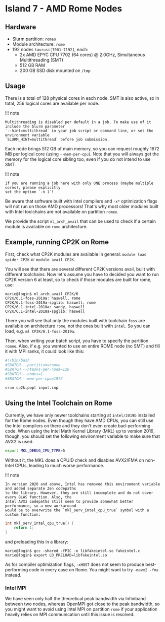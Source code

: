 # Island 7 - AMD Rome Nodes

## Hardware

- Slurm partition: `romeo`
- Module architecture: `rome`
- 192 nodes `taurusi[7001-7192]`, each:
    - 2x AMD EPYC CPU 7702 (64 cores) @ 2.0GHz, Simultaneous Multithreading (SMT)
    - 512 GB RAM
    - 200 GB SSD disk mounted on `/tmp`

## Usage

There is a total of 128 physical cores in each node. SMT is also active, so in total, 256 logical
cores are available per node.

!!! note

    Multithreading is disabled per default in a job. To make use of it include the Slurm parameter
    `--hint=multithread` in your job script or command line, or set the environment variable
    `SLURM_HINT=multithread` before job submission.

Each node brings 512 GB of main memory, so you can request roughly 1972 MB per logical core (using
`--mem-per-cpu`). Note that you will always get the memory for the logical core sibling too, even if
you do not intend to use SMT.

!!! note

    If you are running a job here with only ONE process (maybe multiple cores), please explicitly
    set the option `-n 1`!

Be aware that software built with Intel compilers and `-x*` optimization flags will not run on those
AMD processors! That's why most older modules built with Intel toolchains are not available on
partition `romeo`.

We provide the script `ml_arch_avail` that can be used to check if a certain module is available on
`rome` architecture.

## Example, running CP2K on Rome

First, check what CP2K modules are available in general:
`module load spider CP2K` or `module avail CP2K`.

You will see that there are several different CP2K versions avail, built with different toolchains.
Now let's assume you have to decided you want to run CP2K version 6 at least, so to check if those
modules are built for rome, use:

```console
marie@login$ ml_arch_avail CP2K/6
CP2K/6.1-foss-2019a: haswell, rome
CP2K/6.1-foss-2019a-spglib: haswell, rome
CP2K/6.1-intel-2018a: sandy, haswell
CP2K/6.1-intel-2018a-spglib: haswell
```

There you will see that only the modules built with toolchain `foss` are available on architecture
`rome`, not the ones built with `intel`. So you can load, e.g. `ml CP2K/6.1-foss-2019a`.

Then, when writing your batch script, you have to specify the partition `romeo`. Also, if e.g. you
wanted to use an entire ROME node (no SMT) and fill it with MPI ranks, it could look like this:

```bash
#!/bin/bash
#SBATCH --partition=romeo
#SBATCH --ntasks-per-node=128
#SBATCH --nodes=1
#SBATCH --mem-per-cpu=1972

srun cp2k.popt input.inp
```

## Using the Intel Toolchain on Rome

Currently, we have only newer toolchains starting at `intel/2019b` installed for the Rome nodes.
Even though they have AMD CPUs, you can still use the Intel compilers on there and they don't even
create bad-performing code. When using the Intel Math Kernel Library (MKL) up to version 2019,
though, you should set the following environment variable to make sure that AVX2 is used:

```bash
export MKL_DEBUG_CPU_TYPE=5
```

Without it, the MKL does a CPUID check and disables AVX2/FMA on non-Intel CPUs, leading to much
worse performance.

!!! note

    In version 2020 and above, Intel has removed this environment variable and added separate Zen codepaths
    to the library. However, they are still incomplete and do not cover every BLAS function. Also, the
    Intel AVX2 codepaths still seem to provide somewhat better performance, so a new workaround
    would be to overwrite the `mkl_serv_intel_cpu_true` symbol with a custom function:

```c
int mkl_serv_intel_cpu_true() {
    return 1;
}
```

and preloading this in a library:

```console
marie@login$ gcc -shared -fPIC -o libfakeintel.so fakeintel.c
marie@login$ export LD_PRELOAD=libfakeintel.so
```

As for compiler optimization flags, `-xHOST` does not seem to produce best-performing code in every
case on Rome. You might want to try `-mavx2 -fma` instead.

### Intel MPI

We have seen only half the theoretical peak bandwidth via Infiniband between two nodes, whereas
OpenMPI got close to the peak bandwidth, so you might want to avoid using Intel MPI on partition
`rome` if your application heavily relies on MPI communication until this issue is resolved.
